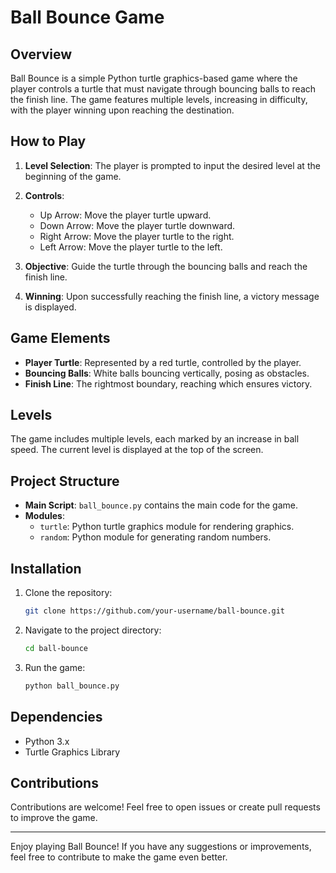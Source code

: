 # Ball Bounce Game

## Overview

Ball Bounce is a simple Python turtle graphics-based game where the player controls a turtle that must navigate through bouncing balls to reach the finish line. The game features multiple levels, increasing in difficulty, with the player winning upon reaching the destination.

## How to Play

1. **Level Selection**: The player is prompted to input the desired level at the beginning of the game.

2. **Controls**:
   - Up Arrow: Move the player turtle upward.
   - Down Arrow: Move the player turtle downward.
   - Right Arrow: Move the player turtle to the right.
   - Left Arrow: Move the player turtle to the left.

3. **Objective**: Guide the turtle through the bouncing balls and reach the finish line.

4. **Winning**: Upon successfully reaching the finish line, a victory message is displayed.

## Game Elements

- **Player Turtle**: Represented by a red turtle, controlled by the player.
- **Bouncing Balls**: White balls bouncing vertically, posing as obstacles.
- **Finish Line**: The rightmost boundary, reaching which ensures victory.

## Levels

The game includes multiple levels, each marked by an increase in ball speed. The current level is displayed at the top of the screen.

## Project Structure

- **Main Script**: `ball_bounce.py` contains the main code for the game.
- **Modules**:
  - `turtle`: Python turtle graphics module for rendering graphics.
  - `random`: Python module for generating random numbers.
  
## Installation

1. Clone the repository:

    ```bash
    git clone https://github.com/your-username/ball-bounce.git
    ```

2. Navigate to the project directory:

    ```bash
    cd ball-bounce
    ```

3. Run the game:

    ```bash
    python ball_bounce.py
    ```

## Dependencies

- Python 3.x
- Turtle Graphics Library

## Contributions

Contributions are welcome! Feel free to open issues or create pull requests to improve the game.

---

Enjoy playing Ball Bounce! If you have any suggestions or improvements, feel free to contribute to make the game even better.
